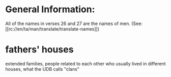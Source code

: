 # General Information:

All of the names in verses 26 and 27 are the names of men. (See: [[rc://en/ta/man/translate/translate-names]])

# fathers' houses

extended families, people related to each other who usually lived in different houses, what the UDB calls "clans"